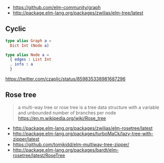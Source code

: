 - https://github.com/elm-community/graph
- http://package.elm-lang.org/packages/zwilias/elm-tree/latest

## Cyclic


```elm
type alias Graph a =
  Dict Int (Node a)

type alias Node a =
  { edges : List Int
  , info : a
  }
```

https://twitter.com/czaplic/status/859835338981687296

## Rose tree

>a multi-way tree or rose tree is a tree data structure with a variable and unbounded number of branches per node https://en.m.wikipedia.org/wiki/Rose_tree

- http://package.elm-lang.org/packages/zwilias/elm-rosetree/latest
- http://package.elm-lang.org/packages/turboMaCk/lazy-tree-with-zipper/latest
- https://github.com/tomjkidd/elm-multiway-tree-zipper/
- http://package.elm-lang.org/packages/bardt/elm-rosetree/latest/RoseTree
